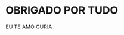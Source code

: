 <!DOCTYPE html>
<html lang="pt-BR">
<head>
    <meta charset="UTF-8">
    <meta name="viewport" content="width=device-width, initial-scale=1.0">
    <title>Mensagem Especial</title>
    <link rel="stylesheet" href="css.ceci.css">
</head>
<body>
    <div class="container">
        <h1>OBRIGADO POR TUDO</h1>
        <p>EU TE AMO GURIA</p>
    </div>
</body>
</html>
